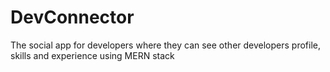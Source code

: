 # DevConnector
The social app for developers where they can see other developers profile, skills and experience using MERN stack
